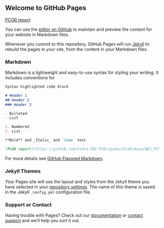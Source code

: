 ## Welcome to GitHub Pages

[PCGR report](https://github.com/Sidra-TBI-FCO/spcbex/blob/main/WES_PCB-2021-010-CTD-2021-D-00032.pcgr_acmg.grch37.flexdb.html) 

You can use the [editor on GitHub](https://github.com/Sidra-TBI-FCO/SPCBEX/edit/gh-pages/index.md) to maintain and preview the content for your website in Markdown files.

Whenever you commit to this repository, GitHub Pages will run [Jekyll](https://jekyllrb.com/) to rebuild the pages in your site, from the content in your Markdown files.

### Markdown

Markdown is a lightweight and easy-to-use syntax for styling your writing. It includes conventions for

```markdown
Syntax highlighted code block

# Header 1
## Header 2
### Header 3

- Bulleted
- List

1. Numbered
2. List

**Bold** and _Italic_ and `Code` text

[PCGR report](https://github.com/Sidra-TBI-FCO/spcbex/blob/main/WES_PCB-2021-010-CTD-2021-D-00032.pcgr_acmg.grch37.flexdb.html) and ![Image](src)
```

For more details see [GitHub Flavored Markdown](https://guides.github.com/features/mastering-markdown/).

### Jekyll Themes

Your Pages site will use the layout and styles from the Jekyll theme you have selected in your [repository settings](https://github.com/Sidra-TBI-FCO/SPCBEX/settings/pages). The name of this theme is saved in the Jekyll `_config.yml` configuration file.

### Support or Contact

Having trouble with Pages? Check out our [documentation](https://docs.github.com/categories/github-pages-basics/) or [contact support](https://support.github.com/contact) and we’ll help you sort it out.
